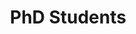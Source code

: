 
<div style="margin-left: auto; margin-right: 0; width: 50%;">
    <h1><b>PhD Students</b></h1>
</div>